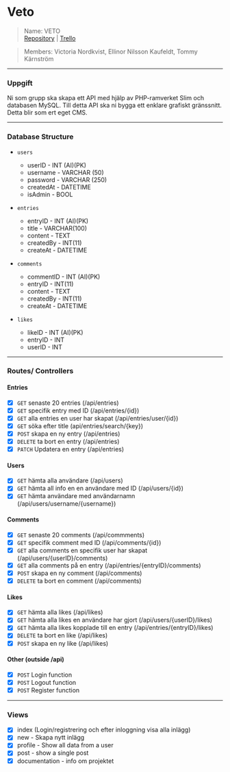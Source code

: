# Veto
> Name: VETO <br>
> [Repository](https://github.com/Vica17/VETO-Gruppexamination) | [Trello](https://trello.com/b/EONkCMzI/veto)

> Members: Victoria Nordkvist, Ellinor Nilsson Kaufeldt, Tommy Kärnström

---

### Uppgift
Ni som grupp ska skapa ett API med hjälp av PHP-ramverket Slim och databasen MySQL. Till detta API ska ni bygga ett enklare grafiskt gränssnitt. Detta blir som ert eget CMS.

---

### Database Structure

- `users`
  - userID - INT (AI)(PK)
  - username - VARCHAR (50)
  - password - VARCHAR (250)
  - createdAt - DATETIME
  - isAdmin - BOOL


- `entries`
  - entryID - INT (AI)(PK)
  - title - VARCHAR(100)
  - content - TEXT
  - createdBy - INT(11)
  - createAt - DATETIME


- `comments`
  - commentID - INT (AI)(PK)
  - entryID - INT(11)
  - content - TEXT
  - createdBy - INT(11)
  - createAt - DATETIME


- `likes`
  - likeID - INT (AI)(PK)
  - entryID - INT
  - userID - INT

---

### Routes/ Controllers

#### Entries
- [x] `GET` senaste 20 entries (/api/entries)
- [x] `GET` specifik entry med ID (/api/entries/{id})
- [x] `GET` alla entries en user har skapat (/api/entries/user/{id})
- [x] `GET` söka efter title (api/entries/search/{key})
- [x] `POST` skapa en ny entry (/api/entries)
- [x] `DELETE` ta bort en entry (/api/entries)
- [x] `PATCH` Updatera en entry (/api/entries)

#### Users
- [x] `GET` hämta alla användare (/api/users)
- [x] `GET` hämta all info en en användare med ID (/api/users/{id})
- [x] `GET` hämta användare med användarnamn (/api/users/username/{username})

#### Comments
- [x] `GET` senaste 20 comments (/api/commments)
- [x] `GET` specifik comment med ID (/api/comments/{id})
- [x] `GET` alla comments en specifik user har skapat (/api/users/{userID}/comments)
- [x] `GET` alla comments på en entry (/api/entries/{entryID}/comments)
- [x] `POST` skapa en ny comment (/api/comments)
- [x] `DELETE` ta bort en comment (/api/comments)

#### Likes
- [x] `GET` hämta alla likes (/api/likes)
- [x] `GET` hämta alla likes en användare har gjort (/api/users/{userID}/likes)
- [x] `GET` hämta alla likes kopplade till en entry (/api/entries/{entryID}/likes)
- [x] `DELETE` ta bort en like (/api/likes)
- [x] `POST` skapa en ny like (/api/likes)

#### Other (outside /api)
- [x] `POST` Login function
- [x] `POST` Logout function
- [x] `POST` Register function

---

### Views
- [x] index (Login/registrering och efter inloggning visa alla inlägg)
- [x] new - Skapa nytt inlägg
- [x] profile - Show all data from a user
- [x] post - show a single post
- [x] documentation - info om projektet
